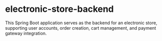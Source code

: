 # electronic-store-backend
This Spring Boot application serves as the backend for an electronic store, supporting user accounts, order creation, cart management, and payment gateway integration.
